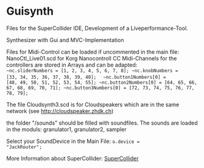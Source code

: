 # Guisynth

Files for the SuperCollider IDE,
Development of a Liveperformance-Tool.

Synthesizer with Gui and MVC-Implementation

Files for Midi-Control can be loaded if uncommented in the main file:
NanoCtl_Live01.scd  for Korg NanocontrolI 
CC Midi-Channels for the controllers are stored in Arrays and can be adapted:<br />
<code>~nc.sliderNumbers = [1, 2, 3, 4, 5, 6, 7, 8];
	~nc.knobNumbers = [33, 34, 35, 36, 37, 38, 39, 40];
</code>
<code>
	~nc.button1Numbers[0] = [48, 49, 50, 51, 52, 53, 54, 55];
	~nc.button2Numbers[0] = [64, 65, 66, 67, 68, 69, 70, 71];
	~nc.button3Numbers[0] = [72, 73, 74, 75, 76, 77, 78, 79];
</code>

The file Cloudsynth3.scd is for Cloudspeakers
which are in the same network (see http://cloudspeaker.zhdk.ch)

the folder "/sounds" should be filled with soundfiles.
The sounds are loaded in the moduls: granulator1, granulator2, sampler

Select your SoundDevice in the Main File:
<code>o.device = "JackRouter";</code>

More Information about SuperCollider:
[SuperCollider](https://supercollider.github.io/)

	